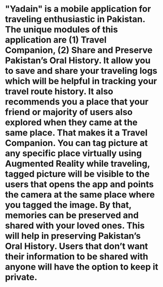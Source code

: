# "Yadain" is a mobile application for traveling enthusiastic in Pakistan. The unique modules of this application are (1) Travel Companion, (2) Share and Preserve Pakistan’s Oral History. It allow you to save and share your traveling logs which will be helpful in tracking your travel route history. It also recommends you a place that your friend or majority of users also explored when they came at the same place. That makes it a Travel Companion. You can tag picture at any specific place virtually using Augmented Reality while traveling, tagged picture will be visible to the users that opens the app and points the camera at the same place where you tagged the image. By that, memories can be preserved and shared with your loved ones. This will help in preserving Pakistan’s Oral History. Users that don’t want their information to be shared with anyone will have the option to keep it private.
